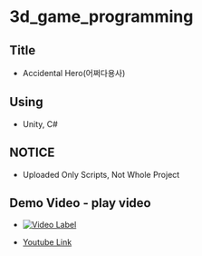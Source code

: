 # 3d_game_programming #

## Title ##
- Accidental Hero(어쩌다용사)

## Using ##
- Unity, C#

## NOTICE ##
- Uploaded Only Scripts, Not Whole Project

## Demo Video - play video ##

- [![Video Label](http://img.youtube.com/vi/WtRbLa1yFIo/0.jpg)](https://www.youtube.com/embed/WtRbLa1yFIo)

- [Youtube Link](https://www.youtube.com/embed/WtRbLa1yFIo)
